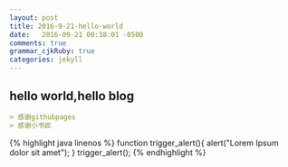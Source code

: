 ```yaml
---
layout: post
title: 2016-9-21-hello-world
date:   2016-09-21 00:38:01 -0500
comments: true
grammar_cjkRuby: true
categories: jekyll
---
```


## hello world,hello blog
```markdown
> 感谢githubpages
> 感谢小书匠
```
    
{% highlight java linenos %}
   function trigger_alert(){
  		alert("Lorem Ipsum dolor sit amet");
}
trigger_alert();
{% endhighlight %}
    
    